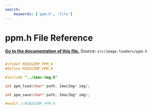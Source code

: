 ```yaml
---
search:
    keywords: ['ppm.h', 'file']
---
```


# ppm.h File Reference

**[Go to the documentation of this file.](ppm_8h.md)**
Source: `src/image-loaders/ppm.h`

    
    
    
    
    
    
    
      
    
    
    
```cpp

#ifndef MINIGIMP_PPM_H
#define MINIGIMP_PPM_H

#include "../imac-img.h"

int ppm_load(char* path, ImacImg* img);

int ppm_save(char* path, ImacImg* img);

#endif //MINIGIMP_PPM_H
```


    
  
